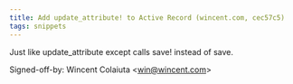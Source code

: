 ```yaml
---
title: Add update_attribute! to Active Record (wincent.com, cec57c5)
tags: snippets
---
```


Just like update\_attribute except calls save! instead of save.

Signed-off-by: Wincent Colaiuta &lt;win@wincent.com&gt;
